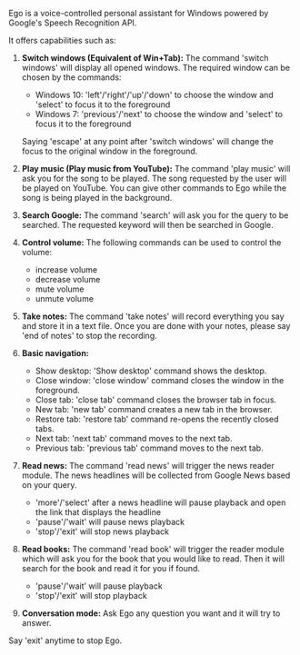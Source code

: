 Ego is a voice-controlled personal assistant for Windows powered by Google's Speech Recognition API.

It offers capabilities such as:
1. **Switch windows (Equivalent of Win+Tab):**
	The command 'switch windows' will display all opened windows. The required window can be chosen by the commands:
	- Windows 10: 'left'/'right'/'up'/'down' to choose the window and 'select' to focus it to the foreground
	- Windows 7: 'previous'/'next' to choose the window and 'select' to focus it to the foreground
		
	Saying 'escape' at any point after 'switch windows' will change the focus to the original window in the foreground.
	
2. **Play music (Play music from YouTube):**
	The command 'play music' will ask you for the song to be played. The song requested by the user will be played on YouTube. You can give other commands to Ego while the song is being played in the background.
	
3. **Search Google:**
	The command 'search' will ask you for the query to be searched. The requested keyword will then be searched in Google.
	
4. **Control volume:**
	The following commands can be used to control the volume:
	- increase volume
	- decrease volume
	- mute volume
	- unmute volume
	
5. **Take notes:**
	The command 'take notes' will record everything you say and store it in a text file. Once you are done with your notes, please say 'end of notes' to stop the recording.
	
6. **Basic navigation:**
	- Show desktop: 'Show desktop' command shows the desktop.
	- Close window: 'close window' command closes the window in the foreground.
	- Close tab: 'close tab' command closes the browser tab in focus.
	- New tab: 'new tab' command creates a new tab in the browser.
	- Restore tab: 'restore tab' command re-opens the recently closed tabs.
	- Next tab: 'next tab' command moves to the next tab.
	- Previous tab: 'previous tab' command moves to the next tab.
	
7. **Read news:**
	The command 'read news' will trigger the news reader module. The news headlines will be collected from Google News based on your query.
	- 'more'/'select' after a news headline will pause playback and open the link that displays the headline
	- 'pause'/'wait' will pause news playback
	- 'stop'/'exit' will stop news playback
	
8. **Read books:**
	The command 'read book' will trigger the reader module which will ask you for the book that you would like to read. Then it will search for the book and read it for you if found.
	- 'pause'/'wait' will pause playback
	- 'stop'/'exit' will stop playback

9. **Conversation mode:**
	Ask Ego any question you want and it will try to answer.
	
Say 'exit' anytime to stop Ego.